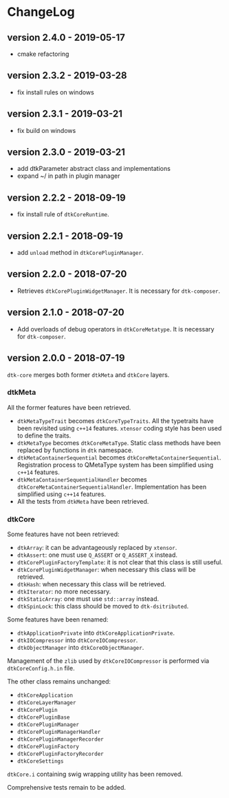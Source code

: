 # ChangeLog

## version 2.4.0 - 2019-05-17

- cmake refactoring

## version 2.3.2 - 2019-03-28

- fix install rules on windows

## version 2.3.1 - 2019-03-21

- fix build on windows

## version 2.3.0 - 2019-03-21

- add dtkParameter abstract class and implementations
- expand ~/ in path in plugin manager

## version 2.2.2 - 2018-09-19

- fix install rule of `dtkCoreRuntime`.

## version 2.2.1 - 2018-09-19

- add `unload` method in `dtkCorePluginManager`.

## version 2.2.0 - 2018-07-20

- Retrieves `dtkCorePluginWidgetManager`. It is necessary for `dtk-composer`.

## version 2.1.0 - 2018-07-20

- Add overloads of debug operators in `dtkCoreMetatype`. It is necessary for `dtk-composer`.

## version 2.0.0 - 2018-07-19

`dtk-core` merges both former `dtkMeta` and `dtkCore` layers.

### dtkMeta

All the former features have been retrieved.

- `dtkMetaTypeTrait` becomes `dtkCoreTypeTraits`. All the typetraits have been revisited using `c++14` features. `xtensor` coding style has been used to define the traits.
- `dtkMetaType` becomes `dtkCoreMetaType`. Static class methods have been replaced by functions in `dtk` namespace.
- `dtkMetaContainerSequential` becomes `dtkCoreMetaContainerSequential`. Registration process to QMetaType system has been simplified using `c++14` features.
- `dtkMetaContainerSequentialHandler` becomes `dtkCoreMetaContainerSequentialHandler`. Implementation has been simplified using `c++14` features.
- All the tests from `dtkMeta` have been retrieved.

### dtkCore

Some features have not been retrieved:

- `dtkArray`: it can be advantageously replaced by `xtensor`.
- `dtkAssert`: one must use `Q_ASSERT` or `Q_ASSERT_X` instead.
- `dtkCorePluginFactoryTemplate`: it is not clear that this class is still useful.
- `dtkCorePluginWidgetManager`: when necessary this class will be retrieved.
- `dtkHash`: when necessary this class will be retrieved.
- `dtkIterator`: no more necessary.
- `dtkStaticArray`: one must use `std::array` instead.
- `dtkSpinLock`: this class should be moved to `dtk-dsitributed`.

Some features have been renamed:

- `dtkApplicationPrivate` into `dtkCoreApplicationPrivate`.
- `dtkIOCompressor` into `dtkCoreIOCompressor`.
- `dtkObjectManager` into `dtkCoreObjectManager`.

Management of the `zlib` used by `dtkCoreIOCompressor` is performed via `dtkCoreConfig.h.in` file.

The other class remains unchanged:

- `dtkCoreApplication`
- `dtkCoreLayerManager`
- `dtkCorePlugin`
- `dtkCorePluginBase`
- `dtkCorePluginManager`
- `dtkCorePluginManagerHandler`
- `dtkCorePluginManagerRecorder`
- `dtkCorePluginFactory`
- `dtkCorePluginFactoryRecorder`
- `dtkCoreSettings`

`dtkCore.i` containing swig wrapping utility has been removed.

Comprehensive tests remain to be added.
